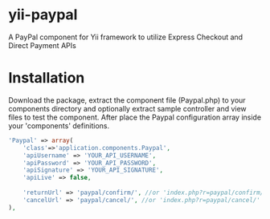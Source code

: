yii-paypal
==========

A PayPal component for Yii framework to utilize Express Checkout and Direct Payment APIs



Installation
==========

Download the package, extract the component file (Paypal.php) to your components directory and optionally extract 
sample controller and view files to test the component.
After place the Paypal configuration array inside your 'components' definitions.

```php
'Paypal' => array(
	'class'=>'application.components.Paypal',
	'apiUsername' => 'YOUR_API_USERNAME',
	'apiPassword' => 'YOUR_API_PASSWORD',
	'apiSignature' => 'YOUR_API_SIGNATURE',
	'apiLive' => false,
	
	'returnUrl' => 'paypal/confirm/', //or 'index.php?r=paypal/confirm/' if url management component is not enabled
	'cancelUrl' => 'paypal/cancel/', //or 'index.php?r=paypal/cancel/' if url management component is not enabled
),
```